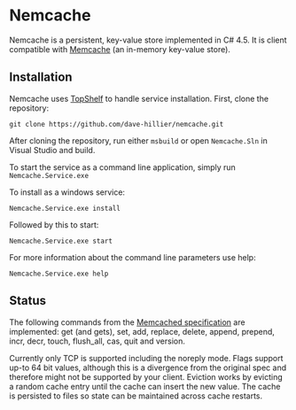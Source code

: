 # Nemcache

Nemcache is a persistent, key-value store implemented in C# 4.5. 
It is client compatible with [Memcache](http://memcached.org/) (an in-memory key-value store).

## Installation

Nemcache uses [TopShelf](http://topshelf-project.com/) to handle service installation. 
First, clone the repository:
```
git clone https://github.com/dave-hillier/nemcache.git
```

After cloning the repository, run either `msbuild` or open `Nemcache.Sln` in Visual Studio and build. 

To start the service as a command line application, simply run `Nemcache.Service.exe` 

To install as a windows service:
```
Nemcache.Service.exe install
```
Followed by this to start:
```
Nemcache.Service.exe start
```
For more information about the command line parameters use help:
```
Nemcache.Service.exe help
```

## Status

The following commands from the [Memcached specification](https://raw.github.com/memcached/memcached/master/doc/protocol.txt) 
are implemented: get (and gets), set, add, replace, delete, append, prepend, incr, decr, touch, flush_all, cas, quit and version.
 
Currently only TCP is supported including the noreply mode. 
Flags support up-to 64 bit values, although this is a divergence from the original spec and therefore might not be supported by your client.
Eviction works by evicting a random cache entry until the cache can insert the new value. 
The cache is persisted to files so state can be maintained across cache restarts.

